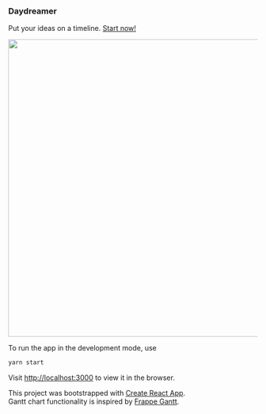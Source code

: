 ### Daydreamer
Put your ideas on a timeline. [Start now!](https://daydreamer-demo.herokuapp.com)

<p align="center">
    <a href="https://daydreamer-demo.herokuapp.com">
        <img src="https://i.ibb.co/4JfBZGv/daydreamer-v03.png" width="600"/>
    </a>
</p>

To run the app in the development mode, use
```bash
yarn start
```
Visit [http://localhost:3000](http://localhost:3000) to view it in the browser.


This project was bootstrapped with [Create React App](https://github.com/facebook/create-react-app).  
Gantt chart functionality is inspired by [Frappe Gantt](https://github.com/frappe/gantt).
